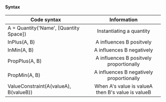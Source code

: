 #### Syntax

| Code syntax        | Information           |
| ------------- |:-------------:|
|A = Quantity('Name', [Quantity Space])| Instantiating a quantity|
|InPlus(A, B) | A influences B positvely|
|InMin(A, B) | A influences B negatively|
|PropPlus(A, B) | A influences B positvely proportionally|
|PropMin(A, B) | A influences B negatively proportionally|
|ValueConstraint(A(valueA), B(valueB)) |  When A's value is valueA then B's value is valueB|

